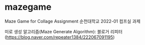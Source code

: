 # mazegame
Maze Game for Collage Assignment
순천대학교 2022-01 컴프실 과제


미로 생성 알고리즘(Maze Generate Algorithm): 블로거 리피터(https://blog.naver.com/repeater1384/222067091195)
